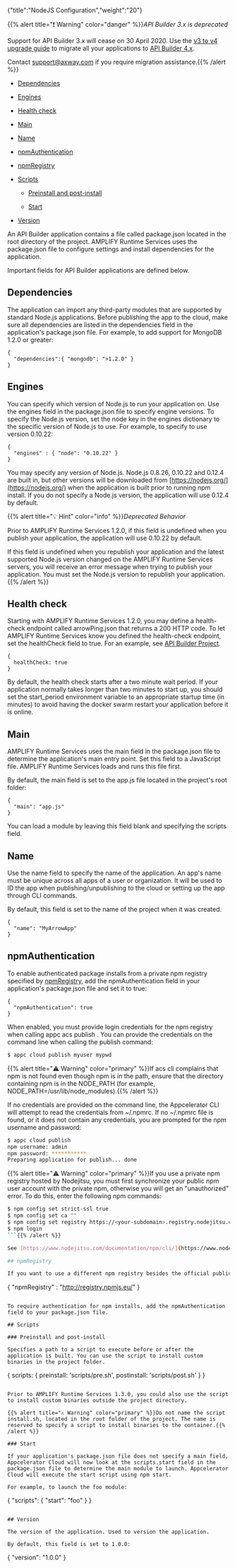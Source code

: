 {"title":"NodeJS Configuration","weight":"20"}

{{% alert title="❗️ Warning" color="danger" %}}*API Builder 3.x is deprecated*

Support for API Builder 3.x will cease on 30 April 2020. Use the [v3 to v4 upgrade guide](https://docs.axway.com/bundle/API_Builder_4x_allOS_en/page/api_builder_v3_to_v4_upgrade_guide.html) to migrate all your applications to [API Builder 4.x](https://docs.axway.com/bundle/API_Builder_4x_allOS_en/page/api_builder_getting_started_guide.html).

Contact [support@axway.com](mailto:support@axway.com) if you require migration assistance.{{% /alert %}}

* [Dependencies](#dependencies)

* [Engines](#engines)

* [Health check](#health-check)

* [Main](#main)

* [Name](#name)

* [npmAuthentication](#npmauthentication)

* [npmRegistry](#npmregistry)

* [Scripts](#scripts)

    * [Preinstall and post-install](#preinstall-and-post-install)

    * [Start](#start)

* [Version](#version)

An API Builder application contains a file called package.json located in the root directory of the project. AMPLIFY Runtime Services uses the package.json file to configure settings and install dependencies for the application.

Important fields for API Builder applications are defined below.

## Dependencies

The application can import any third-party modules that are supported by standard Node.js applications. Before publishing the app to the cloud, make sure all dependencies are listed in the dependencies field in the application's package.json file. For example, to add support for MongoDB 1.2.0 or greater:

```
{
  "dependencies":{ "mongodb": ">1.2.0" }
}
```

## Engines

You can specify which version of Node.js to run your application on. Use the engines field in the package.json file to specify engine versions. To specify the Node.js version, set the node key in the engines dictionary to the specific version of Node.js to use. For example, to specify to use version 0.10.22:

```
{
  "engines" : { "node": "0.10.22" }
}
```

You may specify any version of Node.js. Node.js 0.8.26, 0.10.22 and 0.12.4 are built in, but other versions will be downloaded from [https://nodejs.org/](https://nodejs.org/) when the application is built prior to running npm install. If you do not specify a Node.js version, the application will use 0.12.4 by default.

{{% alert title="💡 Hint" color="info" %}}*Deprecated Behavior*

Prior to AMPLIFY Runtime Services 1.2.0, if this field is undefined when you publish your application, the application will use 0.10.22 by default.

If this field is undefined when you republish your application and the latest supported Node.js version changed on the AMPLIFY Runtime Services servers, you will receive an error message when trying to publish your application. You must set the Node.js version to republish your application.{{% /alert %}}

## Health check

Starting with AMPLIFY Runtime Services 1.2.0, you may define a health-check endpoint called arrowPing.json that returns a 200 HTTP code. To let AMPLIFY Runtime Services know you defined the health-check endpoint, set the healthCheck field to true. For an example, see [API Builder Project](/docs/appc/Axway_API_Builder/API_Builder/API_Builder_Developer_Guide/API_Builder_Project/).

```
{
  healthCheck: true
}
```

By default, the health check starts after a two minute wait period. If your application normally takes longer than two minutes to start up, you should set the start\_period environment variable to an appropriate startup time (in minutes) to avoid having the docker swarm restart your application before it is online.

## Main

AMPLIFY Runtime Services uses the main field in the package.json file to determine the application's main entry point. Set this field to a JavaScript file. AMPLIFY Runtime Services loads and runs this file first.

By default, the main field is set to the app.js file located in the project's root folder:

```
{
  "main": "app.js"
}
```

You can load a module by leaving this field blank and specifying the scripts field.

## Name

Use the name field to specify the name of the application. An app's name must be unique across all apps of a user or organization. It will be used to ID the app when publishing/unpublishing to the cloud or setting up the app through CLI commands.

By default, this field is set to the name of the project when it was created.

```
{
  "name": "MyArrowApp"
}
```

## npmAuthentication

To enable authenticated package installs from a private npm registry specified by [npmRegistry](#undefined), add the npmAuthentication field in your application's package.json file and set it to true:

```
{
  "npmAuthentication": true
}
```

When enabled, you must provide login credentials for the npm registry when calling appc acs publish . You can provide the credentials on the command line when calling the publish command:

```bash
$ appc cloud publish myuser mypwd
```

{{% alert title="⚠️ Warning" color="primary" %}}If acs cli complains that npm is not found even though npm is in the path, ensure that the directory containing npm is in the NODE\_PATH (for example, NODE\_PATH=/usr/lib/node\_modules).{{% /alert %}}

If no credentials are provided on the command line, the Appcelerator CLI will attempt to read the credentials from ~/.npmrc. If no ~/.npmrc file is found, or it does not contain any credentials, you are prompted for the npm username and password:

```bash
$ appc cloud publish
npm username: admin
npm password: ***********
Preparing application for publish... done
```

{{% alert title="⚠️ Warning" color="primary" %}}If you use a private npm registry hosted by Nodejitsu, you must first synchronize your public npm user account with the private npm, otherwise you will get an "unauthorized" error. To do this, enter the following npm commands:

```bash
$ npm config set strict-ssl true
$ npm config set ca ""
$ npm config set registry https://<your-subdomain>.registry.nodejitsu.com
$ npm login
```{{% /alert %}}

See [https://www.nodejitsu.com/documentation/npm/cli/](https://www.nodejitsu.com/documentation/npm/cli/) for more information.

## npmRegistry

If you want to use a different npm registry besides the official public npm registry to install dependencies, add the npmRegistry field to the package.json file and set the value to the registry URL you want to use. For example, the entry below uses a European npm mirror:

```
{
  "npmRegistry" : "http://registry.npmjs.eu/"
}
```

To require authentication for npm installs, add the npmAuthentication field to your package.json file.

## Scripts

### Preinstall and post-install

Specifies a path to a script to execute before or after the application is built. You can use the script to install custom binaries in the project folder.

```
{
  scripts: {
    preinstall: 'scripts/pre.sh',
    postinstall: 'scripts/post.sh'
  }
}
```

Prior to AMPLIFY Runtime Services 1.3.0, you could also use the script to install custom binaries outside the project directory.

{{% alert title="⚠️ Warning" color="primary" %}}Do not name the script install.sh, located in the root folder of the project. The name is reserved to specify a script to install binaries to the container.{{% /alert %}}

### Start

If your application's package.json file does not specify a main field, Appcelerator Cloud will now look at the scripts.start field in the package.json file to determine the main module to launch. Appcelerator Cloud will execute the start script using npm start.

For example, to launch the foo module:

```
{
  "scripts": { "start": "foo" }
}
```

## Version

The version of the application. Used to version the application.

By default, this field is set to 1.0.0:

```
{
  "version": "1.0.0"
}
```
